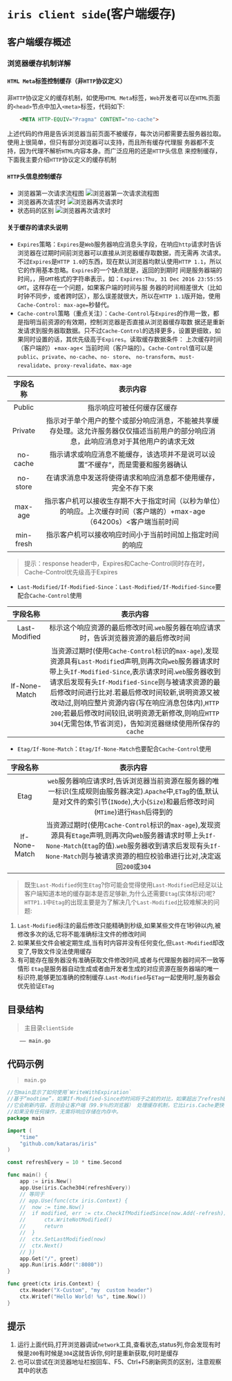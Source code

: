 # `iris client side`(客户端缓存)
## 客户端缓存概述
### 浏览器缓存机制详解
#### `HTML Meta`标签控制缓存（非`HTTP`协议定义）
非`HTTP`协议定义的缓存机制，如使用`HTML Meta`标签，`Web`开发者可以在`HTML`页面的`<head>`节点中加入`<meta>`标签，代码如下:
```html
    <META HTTP-EQUIV="Pragma" CONTENT="no-cache">
```
上述代码的作用是告诉浏览器当前页面不被缓存，每次访问都需要去服务器拉取。使用上很简单，但只有部分浏览器可以支持，而且所有缓存代理服
务器都不支持，因为代理不解析`HTML`内容本身。而广泛应用的还是`HTTP`头信息 来控制缓存，下面我主要介绍`HTTP`协议定义的缓存机制
#### `HTTP`头信息控制缓存
- 浏览器第一次请求流程图
![浏览器第一次请求流程图](./firstReq.png)
- 浏览器再次请求时
![浏览器再次请求时](./secondReq.png)
- 状态码的区别
![浏览器再次请求时](./statusCode.jpg)
#### 关于缓存的请求头说明
- `Expires`策略：`Expires`是`Web`服务器响应消息头字段，在响应`http`请求时告诉浏览器在过期时间前浏览器可以直接从浏览器缓存取数据，而无需再
次请求。不过`Expires`是`HTTP 1.0`的东西，现在默认浏览器均默认使用`HTTP 1.1`，所以它的作用基本忽略。`Expires`的一个缺点就是，返回的到期时
间是服务器端的时间，，用`GMT`格式的字符串表示，如：`Expires:Thu, 31 Dec 2016 23:55:55 GMT`。这样存在一个问题，如果客户端的时间与服
务器的时间相差很大（比如时钟不同步，或者跨时区），那么误差就很大，所以在`HTTP 1.1`版开始，使用`Cache-Control: max-age=`秒替代。
- `Cache-control`策略（重点关注）：`Cache-Control`与`Expires`的作用一致，都是指明当前资源的有效期，控制浏览器是否直接从浏览器缓存取数
据还是重新发请求到服务器取数据。只不过`Cache-Control`的选择更多，设置更细致，如果同时设置的话，其优先级高于`Expires`。读取缓存数据条件：
上次缓存时间（客户端的）+`max-age`< 当前时间（客户端的）。`Cache-Control`值可以是`public`、`private`、`no-cache`、`no- store`、
`no-transform`、`must-revalidate`、`proxy-revalidate`、`max-age`

| 字段名称 | 表示内容 |
| :--------: | :-----:|
| Public | 指示响应可被任何缓存区缓存 | 
| Private | 指示对于单个用户的整个或部分响应消息，不能被共享缓存处理。这允许服务器仅仅描述当前用户的部分响应消息，此响应消息对于其他用户的请求无效 | 
| no-cache | 指示请求或响应消息不能缓存，该选项并不是说可以设置”不缓存“，而是需要和服务器确认 |
| no-store | 在请求消息中发送将使得请求和响应消息都不使用缓存，完全不存下來 |
| max-age | 指示客户机可以接收生存期不大于指定时间（以秒为单位）的响应。上次缓存时间（客户端的）+max-age（64200s）<客户端当前时间 |
| min-fresh | 指示客户机可以接收响应时间小于当前时间加上指定时间的响应 |

> 提示：response header中，Expires和Cache-Control同时存在时，Cache-Control优先级高于Expires
- `Last-Modified/If-Modified-Since`：`Last-Modified/If-Modified-Since`要配合`Cache-Control`使用

| 字段名称 | 表示内容 |
| :--------: | :-----:|
| Last-Modified | 标示这个响应资源的最后修改时间.`web`服务器在响应请求时，告诉浏览器资源的最后修改时间 | 
| If-None-Match | 当资源过期时(使用`Cache-Control`标识的`max-age`),发现资源具有`Last-Modifie`d声明,则再次向`web`服务器请求时带上头`If-Modified-Since`,表示请求时间.`web`服务器收到请求后发现有头`If-Modified-Since`则与被请求资源的最后修改时间进行比对.若最后修改时间较新,说明资源又被改动过,则响应整片资源内容(写在响应消息包体内),`HTTP 200`;若最后修改时间较旧,说明资源无新修改,则响应`HTTP 304`(无需包体,节省浏览)，告知浏览器继续使用所保存的`cache` | 

- `Etag/If-None-Match`：`Etag/If-None-Match`也要配合`Cache-Control`使用

| 字段名称 | 表示内容 |
| :--------: | :-----:|
| Etag | `web`服务器响应请求时,告诉浏览器当前资源在服务器的唯一标识(生成规则由服务器决定).`Apache`中,`ETag`的值,默认是对文件的索引节(`INode`),大小(`Size`)和最后修改时间(`MTime`)进行`Hash`后得到的 | 
| If-None-Match | 当资源过期时(使用`Cache-Control`标识的`max-age`),发现资源具有`Etage`声明,则再次向`web`服务器请求时带上头`If-None-Match`(`Etag`的值).`web`服务器收到请求后发现有头`If-None-Match`则与被请求资源的相应校验串进行比对,决定返回`200`或`304` | 

> 既生`Last-Modified`何生`Etag`?你可能会觉得使用`Last-Modified`已经足以让客户端知道本地的缓存副本是否足够新,为什么还需要`Etag`(实体标识)呢?`HTTP1.1`中`Etag`的出现主要是为了解决几个`Last-Modified`比较难解决的问题:
1. `Last-Modified`标注的最后修改只能精确到秒级,如果某些文件在1秒钟以内,被修改多次的话,它将不能准确标注文件的修改时间
2. 如果某些文件会被定期生成,当有时内容并没有任何变化,但`Last-Modified`却改变了,导致文件没法使用缓存
3. 有可能存在服务器没有准确获取文件修改时间,或者与代理服务器时间不一致等情形
`Etag`是服务器自动生成或者由开发者生成的对应资源在服务器端的唯一标识符,能够更加准确的控制缓存.`Last-Modified`与`ETag`一起使用时,服务器会优先验证`ETag`
## 目录结构
> 主目录`clientSide`

```html
    —— main.go
```
## 代码示例 
> `main.go`

```go
//包main显示了如何使用`WriteWithExpiration`
//基于“modtime”，如果If-Modified-Since的时间将于之前的对比，如果超出了refreshEvery的范围
//它会刷新内容，否则会让客户端（99.9％的浏览器） 处理缓存机制，它比iris.Cache更快，因为服务器端
//如果没有任何操作，无需将响应存储在内存中。
package main

import (
	"time"
	"github.com/kataras/iris"
)

const refreshEvery = 10 * time.Second

func main() {
	app := iris.New()
	app.Use(iris.Cache304(refreshEvery))
	// 等同于
	// app.Use(func(ctx iris.Context) {
	// 	now := time.Now()
	// 	if modified, err := ctx.CheckIfModifiedSince(now.Add(-refresh)); !modified && err == nil {
	// 		ctx.WriteNotModified()
	// 		return
	// 	}
	// 	ctx.SetLastModified(now)
	// 	ctx.Next()
	// })
	app.Get("/", greet)
	app.Run(iris.Addr(":8080"))
}

func greet(ctx iris.Context) {
	ctx.Header("X-Custom", "my  custom header")
	ctx.Writef("Hello World! %s", time.Now())
}
```
## 提示
1. 运行上面代码,打开浏览器调试`network`工具,查看状态,status列,你会发现有时候是`200`有时候是`304`这就告诉你,何时是重新获取,何时是缓存
2. 也可以尝试在浏览器地址栏按回车、F5、Ctrl+F5刷新网页的区别，注意观察其中的状态